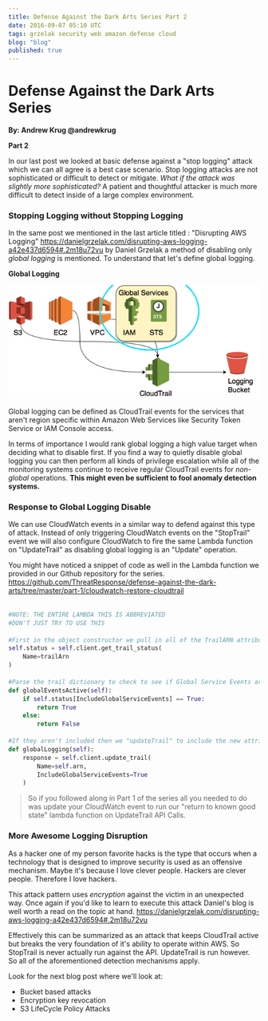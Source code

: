 ```yaml
---
title: Defense Against the Dark Arts Series Part 2
date: 2016-09-07 05:10 UTC
tags: grzelak security web amazon defense cloud
blog: "blog"
published: true
---
```


# Defense Against the Dark Arts Series

__By: Andrew Krug @andrewkrug__

__Part 2__

In our last post we looked at basic defense against a "stop logging" attack
which we can all agree is a best case scenario.  Stop logging attacks are not
sophisticated or difficult to detect or mitigate.  _What if the attack was slightly
more sophisticated?_
A patient and thoughtful attacker is much more difficult to detect inside of a large complex environment.  

### Stopping Logging without Stopping Logging

In the same post we mentioned in the last article titled : "Disrupting AWS Logging" https://danielgrzelak.com/disrupting-aws-logging-a42e437d6594#.2m18u72vu by Daniel Grzelak
a method of disabling only _global logging_ is mentioned.  To understand that let's define global logging.

__Global Logging__

![global-services](2016-09-07-defense_against_the_dark_arts_pt2/global-services.png)

Global logging can be defined as CloudTrail events for the services that aren't region specific within Amazon Web Services
like Security Token Service or IAM Console access.  

In terms of importance I would rank global logging a high value target
when deciding what to disable first.  If you find a way to quietly disable global logging
you can then perform all kinds of privilege escalation while all of the monitoring systems
continue to receive regular CloudTrail events for _non-global_ operations.  __This might
even be sufficient to fool anomaly detection systems.__

### Response to Global Logging Disable

We can use CloudWatch events in a similar way to defend against this type of attack.  Instead of only
triggering CloudWatch events on the "StopTrail" event
we will also configure CloudWatch to fire the same Lambda function on "UpdateTrail" as disabling global
logging is an "Update" operation.

You might have noticed a snippet of code as well in the Lambda function we provided in our Github repository for the series.  https://github.com/ThreatResponse/defense-against-the-dark-arts/tree/master/part-1/cloudwatch-restore-cloudtrail

```python

#NOTE: THE ENTIRE LAMBDA THIS IS ABBREVIATED
#DON'T JUST TRY TO USE THIS

#First in the object constructor we pull in all of the TrailARN attributes.
self.status = self.client.get_trail_status(
    Name=trailArn
)

#Parse the trail dictionary to check to see if Global Service Events are included.
def globalEventsActive(self):
    if self.status[IncludeGlobalServiceEvents] == True:
        return True
    else:
        return False

#If they aren't included then we "updateTrail" to include the new attribute.
def globalLogging(self):
    response = self.client.update_trail(
        Name=self.arn,
        IncludeGlobalServiceEvents=True
    )


```

> So if you followed along in Part 1 of the series all you needed to do was update your CloudWatch event to run our "return to known good state" lambda function on UpdateTrail API Calls.

### More Awesome Logging Disruption

As a hacker one of my person favorite hacks is the type that occurs when a
technology that is designed to improve security is used as an offensive mechanism. Maybe it's because I love clever people.  Hackers are clever people.
Therefore I love hackers.  

This attack pattern uses _encryption_ against the victim in an unexpected way.
Once again if you'd like to learn to execute this attack Daniel's blog is well worth a read on the topic at hand. https://danielgrzelak.com/disrupting-aws-logging-a42e437d6594#.2m18u72vu

Effectively this can be summarized as an attack that keeps CloudTrail active but breaks the very foundation of it's ability to operate within AWS.  So StopTrail is never actually run against the API.  UpdateTrail is run however.  So all of the aforementioned detection mechanisms apply.

Look for the next blog post where we'll look at:

* Bucket based attacks
* Encryption key revocation
* S3 LifeCycle Policy Attacks
